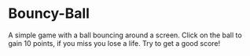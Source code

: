 # Bouncy-Ball
A simple game with a ball bouncing around a screen.
Click on the ball to gain 10 points, if you miss you lose a life. Try to get a good score!
